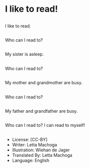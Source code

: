 # I like to read!

##
I like to read.

##
Who can I read to?

##
My sister is asleep.

##
Who can I read to?

##
My mother and
grandmother are busy.

##
Who can I read to?

##
My father and
grandfather are busy.

##
Who can I read to? I can
read to myself!

##
* License: [CC-BY]
* Writer: Letta Machoga
* Illustration: Wiehan de Jager
* Translated By: Letta Machoga
* Language: English
